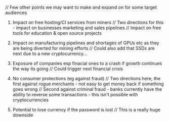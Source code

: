 // Few other points we may want to make and expand on for some target audiences

1. Impact on free hosting/CI services from miners 
// Two directions for this - impact on businesses marketing and sales pipelines
// Impact on free tools for education & open source projects 

2. Impact on manufacturing pipelines and shortages of GPUs etc as they are being diverted for mining efforts
// Could also add that SSDs are next due to a new cryptocurrency...

3. Exposure of companies esp finacial ones to a crash if growth continues the way its going
// Could trigger next financial crisis

4. No consumer protections (eg against fraud)
// Two directions here, the first against rogue merchants - not easy to get money back if something goes wrong
// Second against criminal fraud - banks currently have the ability to reverse some transactions - this isn't possible with cryptocurrencies

5. Potential to lose currency if the password is lost
// This is a really huge downside
